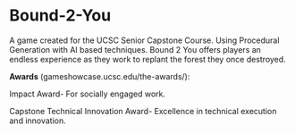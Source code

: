 # Bound-2-You
A game created for the UCSC Senior Capstone Course. Using Procedural Generation with AI based techniques. Bound 2 You offers players an endless experience as they work to replant the forest they once destroyed.

**Awards** (gameshowcase.ucsc.edu/the-awards/):

Impact Award- For socially engaged work.

Capstone Technical Innovation Award- Excellence in technical execution and innovation.
